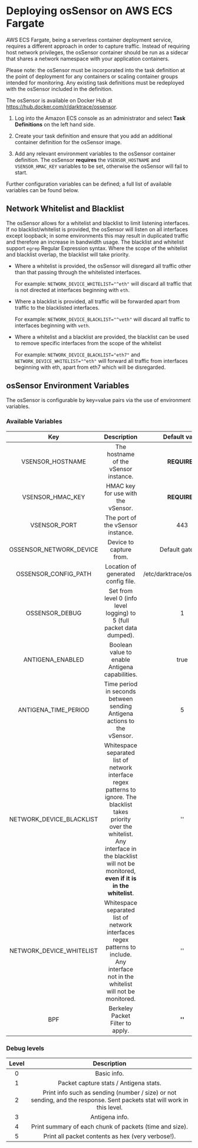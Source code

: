 # Deploying osSensor on AWS ECS Fargate

AWS ECS Fargate, being a serverless container deployment service, requires a different approach in order to capture traffic. Instead of requiring host network privileges, the osSensor container should be run as a sidecar that shares a network namespace with your application containers.

Please note: the osSensor must be incorporated into the task definition at the point of deployment for any containers or scaling container groups intended for monitoring. Any existing task definitions must be redeployed with the osSensor included in the definition.

The osSensor is available on Docker Hub at https://hub.docker.com/r/darktrace/ossensor.

  1. Log into the Amazon ECS console as an administrator and select **Task Definitions** on the left hand side.

  2. Create your task definition and ensure that you add an additional container definition for the osSensor image.

  3. Add any relevant environment variables to the osSensor container definition. The osSensor **requires** the `VSENSOR_HOSTNAME` and `VSENSOR_HMAC_KEY` variables to be set, otherwise the osSensor will fail to start.

Further configuration variables can be defined; a full list of available variables can be found below.

## Network Whitelist and Blacklist

The osSensor allows for a whitelist and blacklist to limit listening interfaces. If no blacklist/whitelist is provided, the osSensor will listen on all interfaces except loopback; in some environments this may result in duplicated traffic and therefore an increase in bandwidth usage. The blacklist and whitelist support `egrep` Regular Expression syntax. Where the scope of the whitelist and blacklist overlap, the blacklist will take priority.

+ Where a whitelist is provided, the osSensor will disregard all traffic other than that passing through the whitelisted interfaces.

  For example: `NETWORK_DEVICE_WHITELIST="^eth"` will discard all traffic that is not directed at interfaces beginning with `eth`.

+ Where a blacklist is provided, all traffic will be forwarded apart from traffic to the blacklisted interfaces.

  For example: `NETWORK_DEVICE_BLACKLIST="^veth"` will discard all traffic to interfaces beginning with `veth`.

+ Where a whitelist and a blacklist are provided, the blacklist can be used to remove specific interfaces from the scope of the whitelist

  For example: `NETWORK_DEVICE_BLACKLIST="eth7"` and `NETWORK_DEVICE_WHITELIST="^eth"` will forward all traffic from interfaces beginning with eth, apart from eth7 which will be disregarded.

## osSensor Environment Variables

The osSensor is configurable by key=value pairs via the use of environment variables.

### Available Variables

|            Key             |                                                                                                     Description                                                                                                     |        Default value        |
|:--------------------------:|:-------------------------------------------------------------------------------------------------------------------------------------------------------------------------------------------------------------------:|:---------------------------:|
|     VSENSOR\_HOSTNAME      |                                                                                        The hostname of the vSensor instance.                                                                                        |        **REQUIRED**         |
|     VSENSOR\_HMAC\_KEY     |                                                                                         HMAC key for use with the vSensor.                                                                                          |        **REQUIRED**         |
|       VSENSOR\_PORT        |                                                                                          The port of the vSensor instance.                                                                                          |             443             |
| OSSENSOR\_NETWORK\_DEVICE  |                                                                                               Device to capture from.                                                                                               |       Default gateway       |
|   OSSENSOR\_CONFIG\_PATH   |                                                                                         Location of generated config file.                                                                                          | /etc/darktrace/ossensor.cfg |
|      OSSENSOR\_DEBUG       |                                                          Set from level 0 (info level logging) to 5 (full packet data dumped).                                                          |              1              |
|     ANTIGENA\_ENABLED      |                                                                                   Boolean value to enable Antigena capabilities.                                                                                    |            true             |
|   ANTIGENA\_TIME\_PERIOD   |                                                                       Time period in seconds between sending Antigena actions to the vSensor.                                                                       |              5              |
| NETWORK\_DEVICE\_BLACKLIST | Whitespace separated list of network interface regex patterns to ignore. The blacklist takes priority over the whitelist. Any interface in the blacklist will not be monitored, **even if it is in the whitelist**. |             ''              |
| NETWORK\_DEVICE\_WHITELIST |                                        Whitespace separated list of network interfaces regex patterns to include. Any interface not in the whitelist will not be monitored.                                         |             ''              |
|     BPF      |                                                                                        Berkeley Packet Filter to apply.                                                                                        |        **''**         |

### Debug levels

| Level |                                                       Description                                                       |
|:-----:|:-----------------------------------------------------------------------------------------------------------------------:|
|   0   |                                                       Basic info.                                                       |
|   1   |                                         Packet capture stats / Antigena stats.                                         |
|   2   | Print info such as sending (number / size) or not sending, and the response. Sent packets stat will work in this level. |
|   3   |                                                     Antigena info.                                                      |
|   4   |                                 Print summary of each chunk of packets (time and size).                                 |
|   5   |                                   Print all packet contents as hex (very verbose!).    
